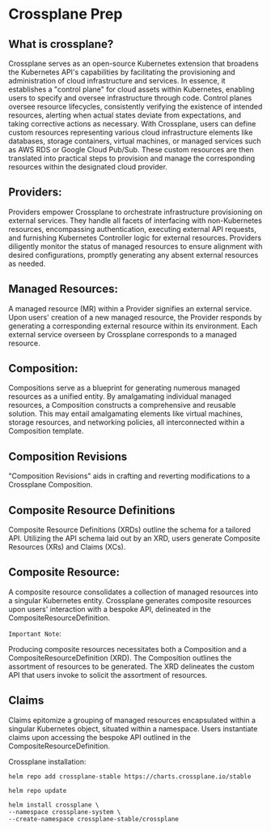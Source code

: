 # Crossplane Prep

## What is crossplane?

Crossplane serves as an open-source Kubernetes extension that broadens the Kubernetes API's capabilities by facilitating the provisioning and administration of cloud infrastructure and services. In essence, it establishes a "control plane" for cloud assets within Kubernetes, enabling users to specify and oversee infrastructure through code. Control planes oversee resource lifecycles, consistently verifying the existence of intended resources, alerting when actual states deviate from expectations, and taking corrective actions as necessary. With Crossplane, users can define custom resources representing various cloud infrastructure elements like databases, storage containers, virtual machines, or managed services such as AWS RDS or Google Cloud Pub/Sub. These custom resources are then translated into practical steps to provision and manage the corresponding resources within the designated cloud provider.

## Providers:

Providers empower Crossplane to orchestrate infrastructure provisioning on external services.
They handle all facets of interfacing with non-Kubernetes resources, encompassing authentication, executing external API requests, and furnishing Kubernetes Controller logic for external resources.
Providers diligently monitor the status of managed resources to ensure alignment with desired configurations, promptly generating any absent external resources as needed.

## Managed Resources:

A managed resource (MR) within a Provider signifies an external service. Upon users' creation of a new managed resource, the Provider responds by generating a corresponding external resource within its environment. Each external service overseen by Crossplane corresponds to a managed resource.

## Composition:

Compositions serve as a blueprint for generating numerous managed resources as a unified entity.
By amalgamating individual managed resources, a Composition constructs a comprehensive and reusable solution.
This may entail amalgamating elements like virtual machines, storage resources, and networking policies, all interconnected within a Composition template.

## Composition Revisions

"Composition Revisions" aids in crafting and reverting modifications to a Crossplane Composition.

## Composite Resource Definitions

Composite Resource Definitions (XRDs) outline the schema for a tailored API.
Utilizing the API schema laid out by an XRD, users generate Composite Resources (XRs) and Claims (XCs).

## Composite Resource:

A composite resource consolidates a collection of managed resources into a singular Kubernetes entity. Crossplane generates composite resources upon users' interaction with a bespoke API, delineated in the CompositeResourceDefinition.

`Important Note`:

Producing composite resources necessitates both a Composition and a CompositeResourceDefinition (XRD).
The Composition outlines the assortment of resources to be generated.
The XRD delineates the custom API that users invoke to solicit the assortment of resources.

## Claims

Claims epitomize a grouping of managed resources encapsulated within a singular Kubernetes object, situated within a namespace. Users instantiate claims upon accessing the bespoke API outlined in the CompositeResourceDefinition.


Crossplane installation:

```
helm repo add crossplane-stable https://charts.crossplane.io/stable
```

```
helm repo update
```

```
helm install crossplane \
--namespace crossplane-system \
--create-namespace crossplane-stable/crossplane 
```